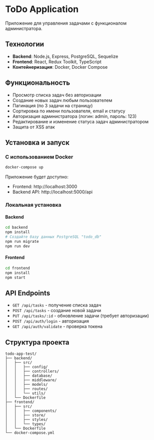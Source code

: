 # ToDo Application

Приложение для управления задачами с функционалом администратора.

## Технологии

- **Backend**: Node.js, Express, PostgreSQL, Sequelize
- **Frontend**: React, Redux Toolkit, TypeScript
- **Контейнеризация**: Docker, Docker Compose

## Функциональность

- Просмотр списка задач без авторизации
- Создание новых задач любым пользователем
- Пагинация (по 3 задачи на страницу)
- Сортировка по имени пользователя, email и статусу
- Авторизация администратора (логин: admin, пароль: 123)
- Редактирование и изменение статуса задач администратором
- Защита от XSS атак

## Установка и запуск

### С использованием Docker

```bash
docker-compose up
```

Приложение будет доступно:
- Frontend: http://localhost:3000
- Backend API: http://localhost:5000/api

### Локальная установка

#### Backend
```bash
cd backend
npm install
# Создайте базу данных PostgreSQL "todo_db"
npm run migrate
npm run dev
```

#### Frontend
```bash
cd frontend
npm install
npm start
```

## API Endpoints

- `GET /api/tasks` - получение списка задач
- `POST /api/tasks` - создание новой задачи
- `PUT /api/tasks/:id` - обновление задачи (требует авторизации)
- `POST /api/auth/login` - авторизация
- `GET /api/auth/validate` - проверка токена

## Структура проекта

```
todo-app-test/
├── backend/
│   ├── src/
│   │   ├── config/
│   │   ├── controllers/
│   │   ├── database/
│   │   ├── middleware/
│   │   ├── models/
│   │   ├── routes/
│   │   └── utils/
│   └── Dockerfile
├── frontend/
│   ├── src/
│   │   ├── components/
│   │   ├── store/
│   │   ├── styles/
│   │   └── types/
│   └── Dockerfile
└── docker-compose.yml
```